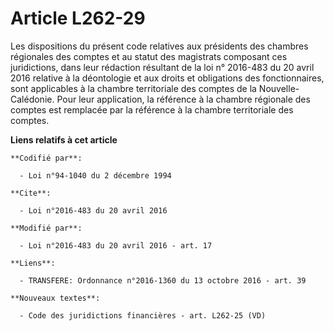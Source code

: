 # Article L262-29

Les dispositions du présent code relatives aux présidents des chambres régionales des comptes et au statut des magistrats
composant ces juridictions, dans leur rédaction résultant de la loi n° 2016-483 du 20 avril 2016 relative à la déontologie et
aux droits et obligations des fonctionnaires, sont applicables à la chambre territoriale des comptes de la Nouvelle-
Calédonie. Pour leur application, la référence à la chambre régionale des comptes est remplacée par la référence à la chambre
territoriale des comptes.

**Liens relatifs à cet article**

	**Codifié par**:

	  - Loi n°94-1040 du 2 décembre 1994

	**Cite**:

	  - Loi n°2016-483 du 20 avril 2016

	**Modifié par**:

	  - Loi n°2016-483 du 20 avril 2016 - art. 17

	**Liens**:

	  - TRANSFERE: Ordonnance n°2016-1360 du 13 octobre 2016 - art. 39

	**Nouveaux textes**:

	  - Code des juridictions financières - art. L262-25 (VD)
